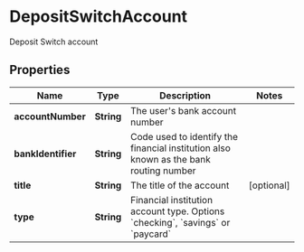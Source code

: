 

# DepositSwitchAccount

Deposit Switch account

## Properties

| Name | Type | Description | Notes |
|------------ | ------------- | ------------- | -------------|
|**accountNumber** | **String** | The user&#39;s bank account number |  |
|**bankIdentifier** | **String** | Code used to identify the financial institution also known as the bank routing number |  |
|**title** | **String** | The title of the account |  [optional] |
|**type** | **String** | Financial institution account type. Options &#x60;checking&#x60;, &#x60;savings&#x60; or &#x60;paycard&#x60; |  |



